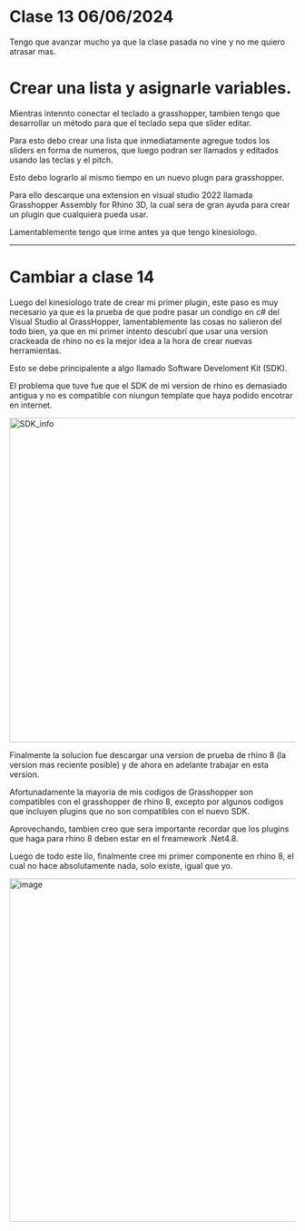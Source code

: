 # Clase 13 06/06/2024
Tengo que avanzar mucho ya que la clase pasada no vine y no me quiero atrasar mas.

# Crear una lista y asignarle variables.

Mientras intennto conectar el teclado a grasshopper, tambien tengo que desarrollar un método para que el teclado sepa que slider editar.

Para esto debo crear una lista que inmediatamente agregue todos los sliders en forma de numeros, que luego podran ser llamados y editados usando las teclas y el pitch.

Esto debo lograrlo al mismo tiempo en un nuevo plugn para grasshopper.

Para ello descarque una extension en visual studio 2022 llamada Grasshopper Assembly for Rhino 3D, la cual sera de gran ayuda para crear un plugin que cualquiera pueda usar.

Lamentablemente tengo que irme antes ya que tengo kinesiologo.

-------------------------------------------------------------------------------------------------------------------------------------------------------------------------------

# Cambiar a clase 14

Luego del kinesiologo trate de crear mi primer plugin, este paso es muy necesario ya que es la prueba de que podre pasar un condigo en c# del Visual Studio al GrassHopper, lamentablemente las cosas no salieron del todo bien, ya que en mi primer intento descubrí que usar una version crackeada de rhino no es la mejor idea a la hora de crear nuevas herramientas.

Esto se debe principalente a algo llamado Software Develoment Kit (SDK).

El problema que tuve fue que el SDK de mi version de rhino es demasiado antigua y no es compatible con niungun template que haya podido encotrar en internet. 

<img width="572" alt="SDK_info" src="https://github.com/montoyamoraga/dis145/assets/165319963/b3164fa6-d850-49a8-8781-f703c526f49f">

Finalmente la solucion fue descargar una version de prueba de rhino 8 (la version mas reciente posible) y de ahora en adelante trabajar en esta version.

Afortunadamente la mayoria de mis codigos de Grasshopper son compatibles con el grasshopper de rhino 8, excepto por algunos codigos que incluyen plugins que no son compatibles con el nuevo SDK.

Aprovechando, tambien creo que sera importante recordar que los plugins que haga para rhino 8 deben estar en el freamework .Net4.8.

Luego de todo este lío, finalmente cree mi primer componente en rhino 8, el cual no hace absolutamente nada, solo existe, igual que yo.

<img width="605" alt="image" src="https://github.com/MarcialLeaplaza/dis145/assets/165319963/b7b83210-8028-4235-8080-25a13fefeb91">




